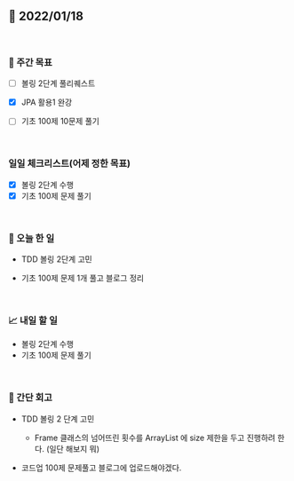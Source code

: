 ## 📅 2022/01/18

<br/>

### 🏹 주간 목표

- [ ] 볼링 2단계 풀리퀘스트
- [x] JPA 활용1 완강
- [ ] 기초 100제 10문제 풀기


<br/>

### 일일 체크리스트(어제 정한 목표)

- [x] 볼링 2단계 수행
- [x] 기초 100제 문제 풀기

<br/>

### 💯 오늘 한 일
  
- TDD 볼링 2단계 고민

- 기초 100제 문제 1개 풀고 블로그 정리

<br/>

### 📈 내일 할 일

- 볼링 2단계 수행
- 기초 100제 문제 풀기

<br/>

### 🧐 간단 회고

- TDD 볼링 2 단계 고민
  - Frame 클래스의 넘어뜨린 횟수를 ArrayList 에 size 제한을 두고 진행하려 한다. (일단 해보지 뭐)


- 코드업 100제 문제풀고 블로그에 업로드해야겠다.